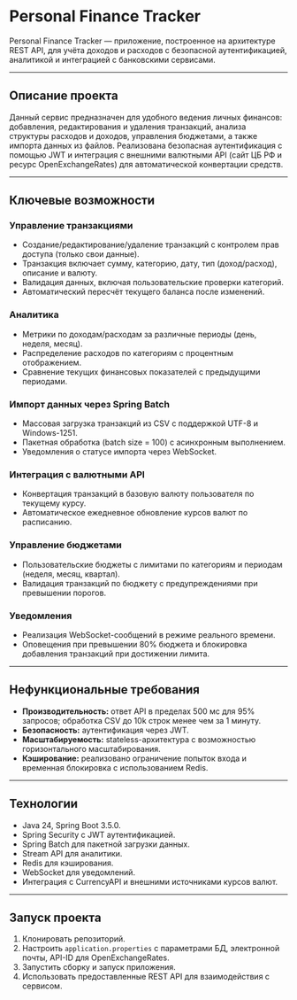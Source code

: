 # Personal Finance Tracker

Personal Finance Tracker — приложение, построенное на архитектуре REST API, для учёта доходов и расходов с безопасной аутентификацией, аналитикой и интеграцией с банковскими сервисами.

---

## Описание проекта

Данный сервис предназначен для удобного ведения личных финансов: добавления, редактирования и удаления транзакций, анализа структуры расходов и доходов, управления бюджетами, а также импорта данных из файлов. Реализована безопасная аутентификация с помощью JWT и интеграция с внешними валютными API (сайт ЦБ РФ и ресурс OpenExchangeRates) для автоматической конвертации средств.

---

## Ключевые возможности

### Управление транзакциями
- Создание/редактирование/удаление транзакций с контролем прав доступа (только свои данные).
- Транзакция включает сумму, категорию, дату, тип (доход/расход), описание и валюту.
- Валидация данных, включая пользовательские проверки категорий.
- Автоматический пересчёт текущего баланса после изменений.

### Аналитика
- Метрики по доходам/расходам за различные периоды (день, неделя, месяц).
- Распределение расходов по категориям с процентным отображением.
- Сравнение текущих финансовых показателей с предыдущими периодами.

### Импорт данных через Spring Batch
- Массовая загрузка транзакций из CSV с поддержкой UTF-8 и Windows-1251.
- Пакетная обработка (batch size = 100) с асинхронным выполнением.
- Уведомления о статусе импорта через WebSocket.

### Интеграция с валютными API
- Конвертация транзакций в базовую валюту пользователя по текущему курсу.
- Автоматическое ежедневное обновление курсов валют по расписанию.

### Управление бюджетами
- Пользовательские бюджеты с лимитами по категориям и периодам (неделя, месяц, квартал).
- Валидация транзакций по бюджету с предупреждениями при превышении порогов.

### Уведомления
- Реализация WebSocket-сообщений в режиме реального времени.
- Оповещения при превышении 80% бюджета и блокировка добавления транзакций при достижении лимита.

---

## Нефункциональные требования

- **Производительность:** ответ API в пределах 500 мс для 95% запросов; обработка CSV до 10k строк менее чем за 1 минуту.
- **Безопасность:** аутентификация через JWT.
- **Масштабируемость:** stateless-архитектура с возможностью горизонтального масштабирования.
- **Кэширование:** реализовано ограничение попыток входа и временная блокировка с использованием Redis.

---

## Технологии

- Java 24, Spring Boot 3.5.0.
- Spring Security с JWT аутентификацией.
- Spring Batch для пакетной загрузки данных.
- Stream API для аналитики.
- Redis для кэширования.
- WebSocket для уведомлений.
- Интеграция с CurrencyAPI и внешними источниками курсов валют.

---

## Запуск проекта

1. Клонировать репозиторий.
2. Настроить `application.properties` с параметрами БД, электронной почты, API-ID для OpenExchangeRates.
3. Запустить сборку и запуск приложения.
4. Использовать предоставленные REST API для взаимодействия с сервисом.